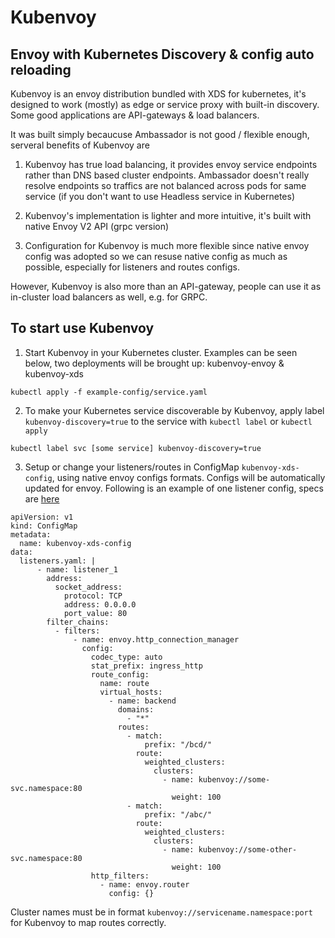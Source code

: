 # Kubenvoy
## Envoy with Kubernetes Discovery & config auto reloading


Kubenvoy is an envoy distribution bundled with XDS for kubernetes, it's designed to work (mostly) as edge or service proxy with built-in discovery. Some good applications are API-gateways & load balancers. 

It was built simply becaucuse Ambassador is not good / flexible enough, serveral benefits of Kubenvoy are 

1. Kubenvoy has true load balancing, it provides envoy service endpoints rather than DNS based cluster endpoints. Ambassador doesn't really resolve endpoints so traffics are not balanced across pods for same service (if you don't want to use Headless service in Kubernetes)

2. Kubenvoy's implementation is lighter and more intuitive, it's built with native Envoy V2 API (grpc version)

3. Configuration for Kubenvoy is much more flexible since native envoy config was adopted so we can resuse native config as much as possible, especially for listeners and routes configs.

However, Kubenvoy is also more than an API-gateway, people can use it as in-cluster load balancers as well, e.g. for GRPC.


## To start use Kubenvoy

1. Start Kubenvoy in your Kubernetes cluster. Examples can be seen below, two deployments will be brought up: kubenvoy-envoy & kubenvoy-xds
```
kubectl apply -f example-config/service.yaml
```

2. To make your Kubernetes service discoverable by Kubenvoy, apply label `kubenvoy-discovery=true` to the service with `kubectl label` or `kubectl apply`
```
kubectl label svc [some service] kubenvoy-discovery=true
```


3. Setup or change your listeners/routes in ConfigMap `kubenvoy-xds-config`, using native envoy configs formats. Configs will be automatically updated for envoy. Following is an example of one listener config, specs are [here](https://www.envoyproxy.io/docs/envoy/latest/api-v2/api/v2/lds.proto#envoy-api-msg-listener)
```
apiVersion: v1
kind: ConfigMap
metadata:
  name: kubenvoy-xds-config
data:
  listeners.yaml: |
      - name: listener_1
        address:
          socket_address:
            protocol: TCP
            address: 0.0.0.0
            port_value: 80
        filter_chains:
          - filters:
              - name: envoy.http_connection_manager
                config:
                  codec_type: auto
                  stat_prefix: ingress_http
                  route_config:
                    name: route
                    virtual_hosts:
                      - name: backend
                        domains:
                          - "*"
                        routes:
                          - match:
                              prefix: "/bcd/"
                            route:
                              weighted_clusters:
                                clusters:
                                  - name: kubenvoy://some-svc.namespace:80
                                    weight: 100
                          - match:
                              prefix: "/abc/"
                            route:
                              weighted_clusters:
                                clusters:
                                  - name: kubenvoy://some-other-svc.namespace:80
                                    weight: 100
                  http_filters:
                    - name: envoy.router
                      config: {}
```

Cluster names must be in format `kubenvoy://servicename.namespace:port` for Kubenvoy to map routes correctly. 


